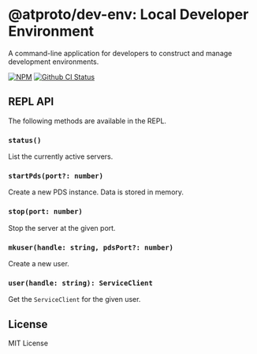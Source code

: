 # @atproto/dev-env: Local Developer Environment

A command-line application for developers to construct and manage development environments.

[![NPM](https://img.shields.io/npm/v/@atproto/dev-env)](https://www.npmjs.com/package/@atproto/dev-env)
[![Github CI Status](https://github.com/bluesky-social/atproto/actions/workflows/repo.yaml/badge.svg)](https://github.com/bluesky-social/atproto/actions/workflows/repo.yaml)

## REPL API

The following methods are available in the REPL.

### `status()`

List the currently active servers.

### `startPds(port?: number)`

Create a new PDS instance. Data is stored in memory.

### `stop(port: number)`

Stop the server at the given port.

### `mkuser(handle: string, pdsPort?: number)`

Create a new user.

### `user(handle: string): ServiceClient`

Get the `ServiceClient` for the given user.

## License

MIT License

